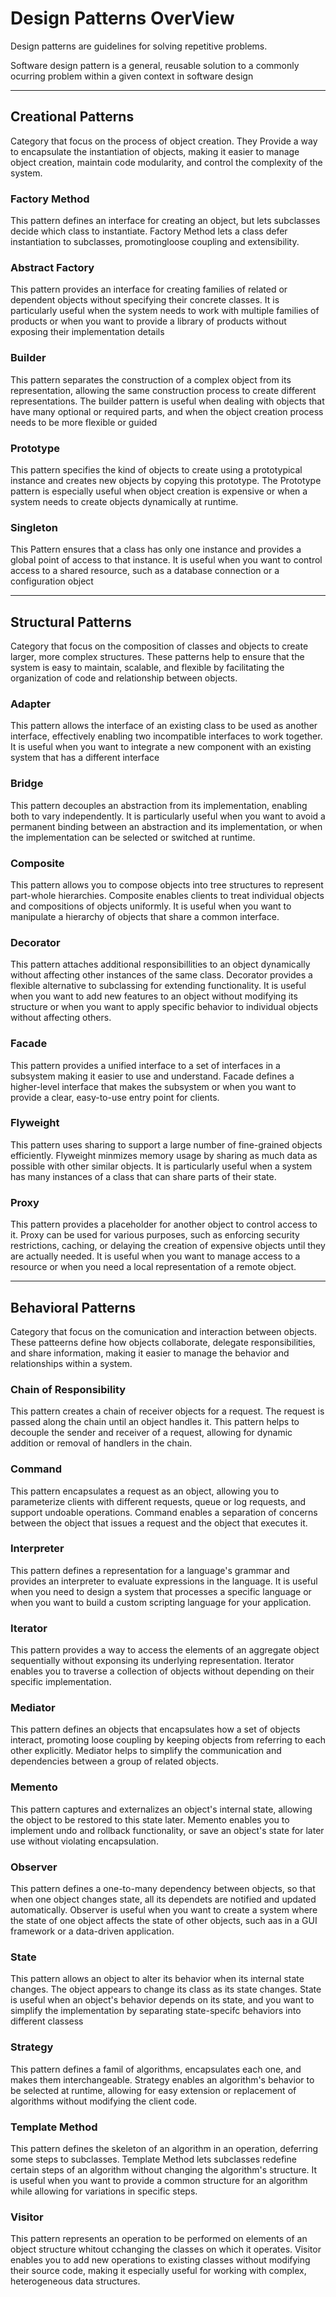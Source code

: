 # Design Patterns OverView
Design patterns are guidelines for solving repetitive problems.

Software design pattern is a general, reusable solution to a commonly ocurring problem within a given context in software design

---
## Creational Patterns
Category that focus on the process of object creation. They Provide a way to encapsulate the instantiation of objects, making it easier to manage object creation, maintain code modularity, and control the complexity of the system.

### Factory Method
This pattern defines an interface for creating an object, but lets subclasses decide which class to instantiate. Factory Method lets a class defer instantiation to subclasses, promotingloose coupling and extensibility.
### Abstract Factory
This pattern provides an interface for creating families of related or dependent objects without specifying their concrete classes. It is particularly useful when the system needs to work with multiple families of products or when you want to provide a library of products without exposing their implementation details
### Builder
This pattern separates the construction of a complex object from its representation, allowing the same construction process to create different representations. The builder pattern is useful when dealing with objects that have many optional or required parts, and when the object creation process needs to be more flexible or guided
### Prototype
This pattern specifies the kind of objects to create using a prototypical instance and creates new objects by copying this prototype. The Prototype pattern is especially useful when object creation is expensive or when a system needs to create objects dynamically at runtime.
### Singleton
This Pattern ensures that a class has only one instance and provides a global point of access to that instance. It is useful when you want to control access to a shared resource, such as a database connection or a configuration object

---
## Structural Patterns
Category that focus on the composition of classes and objects to create larger, more complex structures. These patterns help to ensure that the system is easy to maintain, scalable, and flexible by facilitating the organization of code and relationship between objects.

### Adapter
This pattern allows the interface of an existing class to be used as another interface, effectively enabling two incompatible interfaces to work together. It is useful when you want to integrate a new component with an existing system that has a different interface
### Bridge
This pattern decouples an abstraction from its implementation, enabling both to vary independently. It is particularly useful when you want to avoid a permanent binding between an abstraction and its implementation, or when the implementation can be selected or switched at runtime.
### Composite
This pattern allows you to compose objects into tree structures to represent part-whole hierarchies. Composite enables clients to treat individual objects and compositions of objects uniformly. It is useful when you want to manipulate a hierarchy of objects that share a common interface.
### Decorator
This pattern attaches additional responsibillities to an object dynamically without affecting other instances of the same class. Decorator provides a flexible alternative to subclassing for extending functionality. It is useful when you want to add new features to an object without modifying its structure or when you want to apply specific behavior to individual objects without affecting others.
### Facade
This pattern provides a unified interface to a set of interfaces in a subsystem making it easier to use and understand. Facade defines a higher-level interface that makes the subsystem or when you want to provide a clear, easy-to-use entry point for clients.
### Flyweight
This pattern uses sharing to support a large number of fine-grained objects efficiently. Flyweight minmizes memory usage by sharing as much data as possible with other similar objects. It is particularly useful when a system has many instances of a class that can share parts of their state.
### Proxy
This pattern provides a placeholder for another object to control access to it. Proxy can be used for various purposes, such as enforcing security restrictions, caching, or delaying the creation of expensive objects until they are actually needed. It is useful when you want to manage access to a resource or when you need a local representation of a remote object.

---
## Behavioral Patterns
Category that focus on the comunication and interaction between objects. These patteerns define how objects collaborate, delegate responsibilities, and share information, making it easier to manage the behavior and relationships within a system.

### Chain of Responsibility
This pattern creates a chain of receiver objects for a request. The request is passed along the chain until an object handles it. This pattern helps to decouple the sender and receiver of a request, allowing for dynamic addition or removal of handlers in the chain.
### Command
This pattern encapsulates a request as an object, allowing you to parameterize clients with different requests, queue or log requests, and support undoable operations. Command enables a separation of concerns between the object that issues a request and the object that executes it.
### Interpreter
This pattern defines a representation for a language's grammar and provides an interpreter to evaluate expressions in the language. It is useful when you need to design a system that processes a specific language or when you want to build a custom scripting language for your application.
### Iterator
This pattern provides a way to access the elements of an aggregate object sequentially without exponsing its underlying representation. Iterator enables you to traverse a collection of objects without depending on their specific implementation.
### Mediator
This pattern defines an objects that encapsulates how a set of objects interact, promoting loose coupling by keeping objects from referring to each other explicitly. Mediator helps to simplify the communication and dependencies between a group of related objects.
### Memento
This pattern captures and externalizes an object's internal state, allowing the object to be restored to this state later. Memento enables you to implement undo and rollback functionality, or save an object's state for later use without violating encapsulation.
### Observer
This pattern defines a one-to-many dependency between objects, so that when one object changes state, all its dependets are notified and updated automatically. Observer is useful when you want to create a system where the state of one object affects the state of other objects, such aas in a GUI framework or a data-driven application.
### State
This pattern allows an object to alter its behavior when its internal state changes. The object appears to change its class as its state changes. State is useful when an object's behavior depends on its state, and you want to simplify the implementation by separating state-specifc behaviors into different classess
### Strategy
This pattern defines a famil of algorithms, encapsulates each one, and makes them interchangeable. Strategy enables an algorithm's behavior to be selected at runtime, allowing for easy extension or replacement of algorithms without modifying the client code.
### Template Method
This pattern defines the skeleton of an algorithm in an operation, deferring some steps to subclasses. Template Method lets subclasses redefine certain steps of an algorithm without changing the algorithm's structure. It is useful when you want to provide a common structure for an algorithm while allowing for variations in specific steps.
### Visitor
This pattern represents an operation to be performed on elements of an object structure whitout cchanging the classes on which it operates. Visitor enables you to add new operations to existing classes without modifying their source code, making it especially useful for working with complex, heterogeneous data structures.
